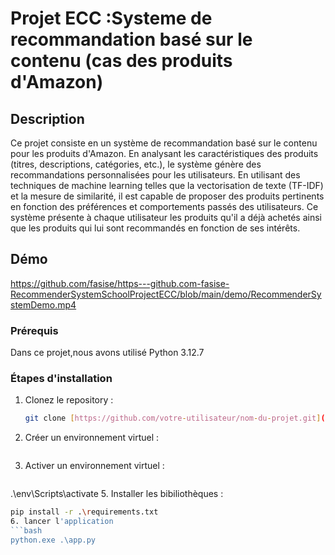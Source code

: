 # Projet ECC :Systeme de recommandation basé sur le contenu (cas des produits d'Amazon)

## Description
Ce projet consiste en un système de recommandation basé sur le contenu pour les produits d'Amazon. En analysant les caractéristiques des produits (titres, descriptions, catégories, etc.), le système génère des recommandations personnalisées pour les utilisateurs. En utilisant des techniques de machine learning telles que la vectorisation de texte (TF-IDF) et la mesure de similarité, il est capable de proposer des produits pertinents en fonction des préférences et comportements passés des utilisateurs. Ce système présente à chaque utilisateur les produits qu'il a déjà achetés ainsi que les produits qui lui sont recommandés en fonction de ses intérêts.

## Démo
https://github.com/fasise/https---github.com-fasise-RecommenderSystemSchoolProjectECC/blob/main/demo/RecommenderSystemDemo.mp4

### Prérequis
Dans ce projet,nous avons utilisé Python 3.12.7 

### Étapes d'installation

1. Clonez le repository :
   ```bash
   git clone [https://github.com/votre-utilisateur/nom-du-projet.git](https://github.com/fasise/https---github.com-fasise-RecommenderSystemSchoolProjectECC)
2. Créer un environnement virtuel :
      ```bash          python.exe -m venv env
4. Activer un environnement virtuel :
   ```bash
.\env\Scripts\activate
5. Installer les bibiliothèques :
   ```bash
 pip install -r .\requirements.txt
6. lancer l'application
   ```bash
   python.exe .\app.py
   
